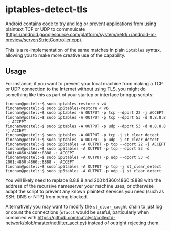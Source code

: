 # iptables-detect-tls

Android contains code to try and log or prevent applications from using plaintext TCP or UDP to commnuicate (https://android.googlesource.com/platform/system/netd/+/android-m-preview/server/StrictController.cpp).

This is a re-implementation of the same matches in plain `iptables` syntax, allowing you to make more creative use of the capability.

## Usage

For instance, if you want to prevent your local machine from making a TCP or UDP connection to the Internet without using TLS, you might do something like this as part of your startup or interface bringup scripts:

    fincham@postel:~$ sudo iptables-restore < v4
    fincham@postel:~$ sudo ip6tables-restore < v6
    fincham@postel:~$ sudo iptables -A OUTPUT -p tcp --dport 22 -j ACCEPT
    fincham@postel:~$ sudo iptables -A OUTPUT -p tcp --dport 53 -d 8.8.8.8 -j ACCEPT
    fincham@postel:~$ sudo iptables -A OUTPUT -p udp --dport 53 -d 8.8.8.8 -j ACCEPT
    fincham@postel:~$ sudo iptables -A OUTPUT -p tcp -j st_clear_detect
    fincham@postel:~$ sudo iptables -A OUTPUT -p udp -j st_clear_detect
    fincham@postel:~$ sudo ip6tables -A OUTPUT -p tcp --dport 22 -j ACCEPT
    fincham@postel:~$ sudo ip6tables -A OUTPUT -p tcp --dport 53 -d 2001:4860:4860::8888 -j ACCEPT
    fincham@postel:~$ sudo ip6tables -A OUTPUT -p udp --dport 53 -d 2001:4860:4860::8888 -j ACCEPT
    fincham@postel:~$ sudo ip6tables -A OUTPUT -p tcp -j st_clear_detect
    fincham@postel:~$ sudo ip6tables -A OUTPUT -p udp -j st_clear_detect

You will likely need to replace 8.8.8.8 and 2001:4860:4860::8888 with the address of the recursive nameserver your machine uses, or otherwise adapt the script to prevent any known plaintext services you need (such as SSH, DNS or NTP) from being blocked.

Alternatively you may want to modify the `st_clear_caught` chain to just log or count the connections (`nfacct` would be useful, particularly when combined with https://github.com/catalyst/collectd-network/blob/master/netfilter_acct.py) instead of outright rejecting them.
